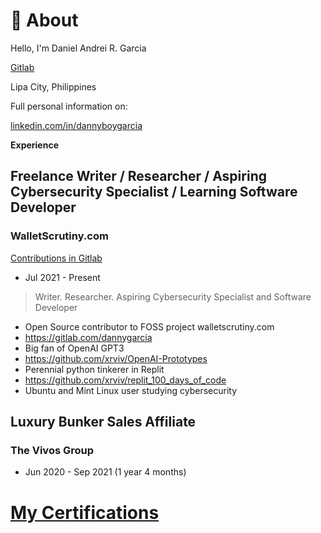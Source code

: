 # 👋 About

Hello, I'm Daniel Andrei R. Garcia

[Gitlab](https://gitlab.com/dannygarcia)

Lipa City, Philippines

Full personal information on:

[linkedin.com/in/dannyboygarcia](https://www.linkedin.com/in/dannyboygarcia)

**Experience**


## **Freelance Writer / Researcher / Aspiring Cybersecurity Specialist / Learning Software Developer**

### WalletScrutiny.com
[Contributions in Gitlab](https://gitlab.com/dannygarcia)

- Jul 2021 - Present

> Writer. Researcher. Aspiring Cybersecurity Specialist and Software Developer
- Open Source contributor to FOSS project walletscrutiny.com 
- https://gitlab.com/dannygarcia
- Big fan of OpenAI GPT3
- https://github.com/xrviv/OpenAI-Prototypes
- Perennial python tinkerer in Replit 
- https://github.com/xrviv/replit_100_days_of_code
- Ubuntu and Mint Linux user studying cybersecurity

## **Luxury Bunker Sales Affiliate**

### The Vivos Group

- Jun 2020 - Sep 2021 (1 year 4 months)

# [My Certifications](https://www.linkedin.com/in/dannyboygarcia/details/certifications/)

